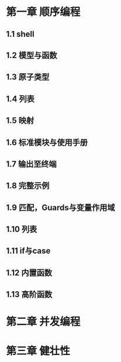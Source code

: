 # 第一章 顺序编程



## 1.1 shell



## 1.2 模型与函数



## 1.3 原子类型



## 1.4 列表



## 1.5 映射



## 1.6 标准模块与使用手册



## 1.7 输出至终端



## 1.8 完整示例



## 1.9 匹配，Guards与变量作用域



## 1.10 列表



## 1.11 if与case



## 1.12 内置函数



## 1.13 高阶函数





# 第二章 并发编程



# 第三章 健壮性

